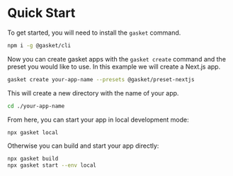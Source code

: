 # Quick Start

To get started, you will need to install the `gasket` command.

```bash
npm i -g @gasket/cli
```

Now you can create gasket apps with the `gasket create` command and the preset
you would like to use. In this example we will create a Next.js app.

```bash
gasket create your-app-name --presets @gasket/preset-nextjs
```

This will create a new directory with the name of your app.

```bash
cd ./your-app-name
```

From here, you can start your app in local development mode:

```bash
npx gasket local
```

Otherwise you can build and start your app directly:

```bash
npx gasket build
npx gasket start --env local
```
